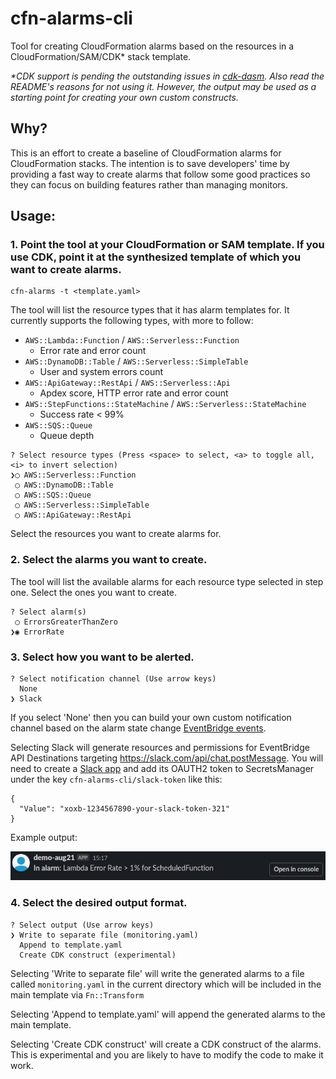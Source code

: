 # cfn-alarms-cli

Tool for creating CloudFormation alarms based on the resources in a CloudFormation/SAM/CDK* stack template.

_*CDK support is pending the outstanding issues in [cdk-dasm](https://github.com/aws/aws-cdk/tree/master/packages/cdk-dasm#wip---this-module-is-still-not-fully-functional). Also read the README's reasons for not using it. However, the output may be used as a starting point for creating your own custom constructs._

## Why?
This is an effort to create a baseline of CloudFormation alarms for CloudFormation stacks. The intention is to save developers' time by providing a fast way to create alarms that follow some good practices so they can focus on building features rather than managing monitors.

## Usage:

### 1. Point the tool at your CloudFormation or SAM template. If you use CDK, point it at the synthesized template of which you want to create alarms.
```
cfn-alarms -t <template.yaml>
```

The tool will list the resource types that it has alarm templates for. It currently supports the following types, with more to follow:
* `AWS::Lambda::Function` / `AWS::Serverless::Function`
  * Error rate and error count
* `AWS::DynamoDB::Table` / `AWS::Serverless::SimpleTable`
  * User and system errors count
* `AWS::ApiGateway::RestApi` / `AWS::Serverless::Api`
  * Apdex score, HTTP error rate and error count
* `AWS::StepFunctions::StateMachine` / `AWS::Serverless::StateMachine`
  * Success rate < 99%
* `AWS::SQS::Queue`
  * Queue depth

```
? Select resource types (Press <space> to select, <a> to toggle all, <i> to invert selection)
❯◯ AWS::Serverless::Function
 ◯ AWS::DynamoDB::Table
 ◯ AWS::SQS::Queue
 ◯ AWS::Serverless::SimpleTable
 ◯ AWS::ApiGateway::RestApi 
```
Select the resources you want to create alarms for.

### 2. Select the alarms you want to create.
The tool will list the available alarms for each resource type selected in step one. Select the ones you want to create.
```
? Select alarm(s) 
 ◯ ErrorsGreaterThanZero
❯◉ ErrorRate
```


### 3. Select how you want to be alerted.
```
? Select notification channel (Use arrow keys)
  None 
❯ Slack
```

If you select 'None' then you can build your own custom notification channel based on the alarm state change [EventBridge events](https://docs.aws.amazon.com/AmazonCloudWatch/latest/monitoring/cloudwatch-and-eventbridge.html).

Selecting Slack will generate resources and permissions for EventBridge API Destinations targeting https://slack.com/api/chat.postMessage. You will need to create a [Slack app](https://api.slack.com/apps) and add its OAUTH2 token to SecretsManager under the key `cfn-alarms-cli/slack-token` like this:
```
{
  "Value": "xoxb-1234567890-your-slack-token-321"
}
```

Example output:

![slack](./images/slack.png)

### 4. Select the desired output format.
```
? Select output (Use arrow keys)
❯ Write to separate file (monitoring.yaml) 
  Append to template.yaml 
  Create CDK construct (experimental) 
```

Selecting 'Write to separate file' will write the generated alarms to a file called `monitoring.yaml` in the current directory which will be included in the main template via `Fn::Transform`

Selecting 'Append to template.yaml' will append the generated alarms to the main template.

Selecting 'Create CDK construct' will create a CDK construct of the alarms. This is experimental and you are likely to have to modify the code to make it work.